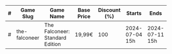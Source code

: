 |#|Game Slug|Game Name|Base Price|Discount (%)|Starts|Ends|
|---|---|---|---|---|---|---|
|#|the-falconeer|The Falconeer: Standard Edition|19,99€|100|2024-07-04 15h|2024-07-11 15h|
